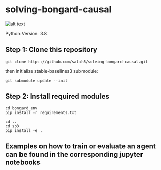 # solving-bongard-causal

![alt text](https://www.foundalis.com/res/bps/bongard/p049.gif)

Python Version: 3.8

## Step 1: Clone this repository

```
git clone https://github.com/salah5/solving-bongard-causal.git
```

then initialize stable-baselines3 submodule:

```
git submodule update --init
```

## Step 2: Install required modules

```
cd bongard_env
pip install -r requirements.txt
```

```
cd ..
cd sb3
pip install -e .
```

## Examples on how to train or evaluate an agent can be found in the corresponding jupyter notebooks

